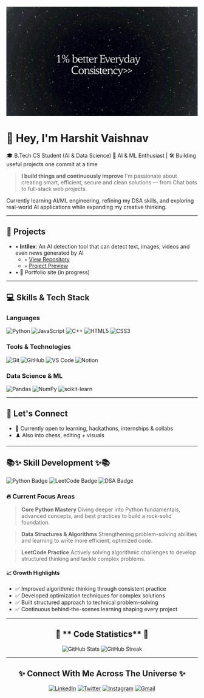 ![Banner](banner.jpg)

# 👋 Hey, I'm Harshit Vaishnav

🎓 B.Tech CS Student (AI & Data Science)
🧠 AI & ML Enthusiast | 🛠️ Building useful projects one commit at a time

> **I build things and continuously improve**
> I'm passionate about creating smart, efficient, secure and clean solutions — from Chat bots to full-stack web projects.

Currently learning AI/ML engineering, refining my DSA skills, and exploring real-world AI applications while expanding my creative thinking.

---

## 🚀 Projects

- • **Intllex**: An AI detection tool that can detect text, images, videos and even news generated by AI
   - ◦ [View Repository](https://github.com/harshit0017pro/Intellex)
   - ◦ [Project Preview](assets/intellex-preview.png)
- • 💼 Portfolio site (in progress)

---

## 💻 Skills & Tech Stack

### Languages

![Python](https://img.shields.io/badge/Python-3776AB?style=for-the-badge&logo=python&logoColor=white)
![JavaScript](https://img.shields.io/badge/JavaScript-F7DF1E?style=for-the-badge&logo=javascript&logoColor=black)
![C++](https://img.shields.io/badge/C++-00599C?style=for-the-badge&logo=cplusplus&logoColor=white)
![HTML5](https://img.shields.io/badge/HTML5-E34F26?style=for-the-badge&logo=html5&logoColor=white)
![CSS3](https://img.shields.io/badge/CSS3-1572B6?style=for-the-badge&logo=css3&logoColor=white)

### Tools & Technologies

![Git](https://img.shields.io/badge/Git-F05032?style=for-the-badge&logo=git&logoColor=white)
![GitHub](https://img.shields.io/badge/GitHub-181717?style=for-the-badge&logo=github&logoColor=white)
![VS Code](https://img.shields.io/badge/VS_Code-007ACC?style=for-the-badge&logo=visualstudiocode&logoColor=white)
![Notion](https://img.shields.io/badge/Notion-000000?style=for-the-badge&logo=notion&logoColor=white)

### Data Science & ML

![Pandas](https://img.shields.io/badge/Pandas-150458?style=for-the-badge&logo=pandas&logoColor=white)
![NumPy](https://img.shields.io/badge/NumPy-013243?style=for-the-badge&logo=numpy&logoColor=white)
![scikit-learn](https://img.shields.io/badge/scikit--learn-F7931E?style=for-the-badge&logo=scikitlearn&logoColor=white)

---

## 💬 Let's Connect

- 🤝 Currently open to learning, hackathons, internships & collabs
- ♟️ Also into chess, editing + visuals

---

## 📚✨ Skill Development ✨📚

![Python Badge](https://img.shields.io/badge/Python-Advanced-3776AB?style=for-the-badge&logo=python&logoColor=white) 
![LeetCode Badge](https://img.shields.io/badge/LeetCode-Problem_Solving-FFA116?style=for-the-badge&logo=leetcode&logoColor=black) 
![DSA Badge](https://img.shields.io/badge/DSA-Learning-00C853?style=for-the-badge&logo=databricks&logoColor=white)

### 🔥 Current Focus Areas

> **Core Python Mastery**
> Diving deeper into Python fundamentals, advanced concepts, and best practices to build a rock-solid foundation.

> **Data Structures & Algorithms**
> Strengthening problem-solving abilities and learning to write more efficient, optimized code.

> **LeetCode Practice**
> Actively solving algorithmic challenges to develop structured thinking and tackle complex problems.

#### 📈 Growth Highlights

- ✅ Improved algorithmic thinking through consistent practice
- ✅ Developed optimization techniques for complex solutions
- ✅ Built structured approach to technical problem-solving
- ✅ Continuous behind-the-scenes learning shaping every project

---

<div align="center">

## 🌌 ** Code Statistics** 🌌

<img src="https://github-readme-stats.vercel.app/api?username=harshit0017pro&show_icons=true&theme=tokyonight&hide_border=true&bg_color=0D1117&title_color=58a6ff&icon_color=58a6ff&text_color=c9d1d9" alt="GitHub Stats" width="49%" />
<img src="https://streak-stats.demolab.com?user=harshit0017pro&theme=tokyonight&hide_border=true&background=0D1117&ring=58a6ff&fire=58a6ff&currStreakLabel=58a6ff" alt="GitHub Streak" width="49%" />

</div>

---

<div align="center">

## ✨ Connect With Me Across The Universe ✨

[![LinkedIn](https://img.shields.io/badge/LinkedIn-Connect-blue?style=for-the-badge&logo=linkedin)](https://www.linkedin.com/in/harshit-vaishnav)
[![Twitter](https://img.shields.io/badge/Twitter-Follow-blue?style=for-the-badge&logo=twitter)](https://twitter.com/harshit0017pro)
[![Instagram](https://img.shields.io/badge/Instagram-Follow-pink?style=for-the-badge&logo=instagram)](https://www.instagram.com/harshit0017pro)
[![Gmail](https://img.shields.io/badge/Gmail-Email-red?style=for-the-badge&logo=gmail)](mailto:vaishnavharshit2005@gmail.com)

</div>
